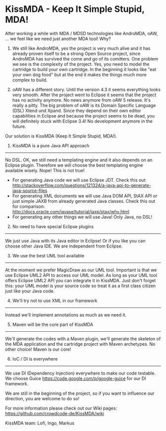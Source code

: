 KissMDA - Keep It Simple Stupid, MDA!
=====================================

After working a while with MDA / MDSD technologies like AndroMDA, oAW, ... we feel like we need just another MDA tool!
Why?

1. We still like AndroMDA, yes the project is very much alive and it has already proven itself to be a strong Open Source 
project, since AndroMDA has survived the come and go of its comitters. One problem we see is the complexity of the 
project. Yes, you need to model the cartridge to build your own cartridge. In the beginning it looks like "eat
your own dog food" but at the end it makes the things much more complex to build. 

2. oAW has a different story. Until the version 4.3 it seems everything looks very smooth. After the project went 
to Eclipse it seems that the project has no activity anymore. No news anymore from oAW 5 release. 
It's really a pitty. The big problem of oAW is its Domain Specific Language (DSL) Xtend und Xpand. Since
they depend on their own editor capabilities in Eclipse and because the project seems to be dead, you will 
definitely stuck with Eclipse 3.4! No development anymore in the future.

Our solution is KissMDA (Keep It Simple Stupid, MDA!).

1. KissMDA is a pure Java API approach 
--------------------------------------
No DSL. OK, we still need a templating engine and it also depends on an Eclipse plugin. Therefore we will choose the best templating engine available wisely. Nope! This is not true!
* For generating Java code we will use Eclipse JDT. Check this out: http://stackoverflow.com/questions/121324/a-java-api-to-generate-java-source-files
* For generating XML documents we will use Java DOM API, StAX API or just simple JAXB from already generated Java classes. Check this out for comparison: http://docs.oracle.com/javase/tutorial/jaxp/stax/why.html
* For generating any other things we will use Java! Only Java, no DSL!    
     
2. No need to have special Eclipse plugins
------------------------------------------
We just use Java with its Java editor in Eclipse! Or if you like you can choose other Java IDE. 
We are independent from Eclipse.

3. We use the best UML tool available 
-------------------------------------
At the moment we prefer MagicDraw as our UML tool. Important is that we use Eclipse UML2 API to access our UML model.
As long as your UML tool offers Eclipse UML2 API you can integrate it in KissMDA. 
Just don't forget this: your UML model is your source code so treat it as a first class citizen just like your Java code.

4. We'll try not to use XML in our framework
--------------------------------------------
Instead we'll implement annotations as much as we need it.

5. Maven will be the core part of KissMDA 
-----------------------------------------
We'll generate the codes with a Maven plugin, we'll generate the skeleton of 
the MDA application and the cartridge project with Maven archetypes. No other choice! Maven is our core!

6. IoC / DI is everywhere
--------------------------------------------
We use DI (Dependency Injection) everywhere to make our code testable. 
We choose Guice https://code.google.com/p/google-guice for our DI framework.


We are still in the beginning of the project, so if you want to influence our direction, you are welcome to do so!

For more information please check out our Wiki pages: https://github.com/crowdcode-de/KissMDA/wiki

KissMDA team: Lofi, Ingo, Markus